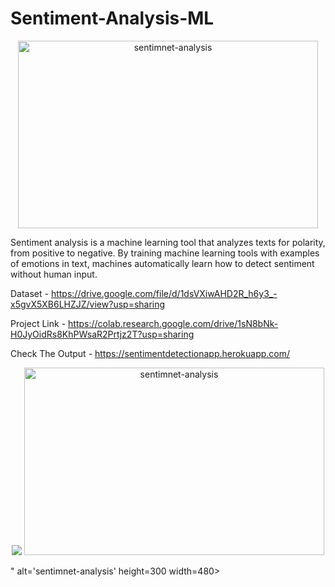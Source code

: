 # Sentiment-Analysis-ML
<p align="center">
<img src="https://www.kdnuggets.com/images/sentiment-fig-1-689.jpg" alt='sentimnet-analysis' height=300 width=480> </a></p>


Sentiment analysis is a machine learning tool that analyzes texts for polarity, from positive to negative. By training machine 
learning tools with examples of emotions in text, machines automatically learn how to detect sentiment without human input.


Dataset - https://drive.google.com/file/d/1dsVXiwAHD2R_h6y3_-x5gvX5XB6LHZJZ/view?usp=sharing


Project Link - https://colab.research.google.com/drive/1sN8bNk-H0JyOidRs8KhPWsaR2Prtjz2T?usp=sharing


Check The Output - https://sentimentdetectionapp.herokuapp.com/


<p align="center">
<img src="<p align="center">
<img src="https://ibb.co/RHBMjD6" alt='sentimnet-analysis' height=300 width=480> </a></p>
" alt='sentimnet-analysis' height=300 width=480> </a></p>

